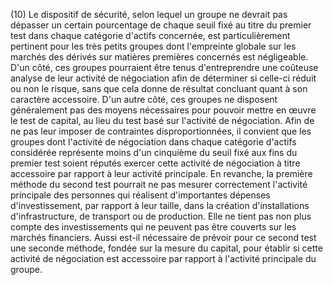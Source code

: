 (10) Le dispositif de sécurité, selon lequel un groupe ne devrait pas dépasser un certain pourcentage de chaque seuil fixé au titre du premier test dans chaque catégorie d'actifs concernée, est particulièrement pertinent pour les très petits groupes dont l'empreinte globale sur les marchés des dérivés sur matières premières concernés est négligeable. D'un côté, ces groupes pourraient être tenus d'entreprendre une coûteuse analyse de leur activité de négociation afin de déterminer si celle-ci réduit ou non le risque, sans que cela donne de résultat concluant quant à son caractère accessoire. D'un autre côté, ces groupes ne disposent généralement pas des moyens nécessaires pour pouvoir mettre en œuvre le test de capital, au lieu du test basé sur l'activité de négociation. Afin de ne pas leur imposer de contraintes disproportionnées, il convient que les groupes dont l'activité de négociation dans chaque catégorie d'actifs considérée représente moins d'un cinquième du seuil fixé aux fins du premier test soient réputés exercer cette activité de négociation à titre accessoire par rapport à leur activité principale. En revanche, la première méthode du second test pourrait ne pas mesurer correctement l'activité principale des personnes qui réalisent d'importantes dépenses d'investissement, par rapport à leur taille, dans la création d'installations d'infrastructure, de transport ou de production. Elle ne tient pas non plus compte des investissements qui ne peuvent pas être couverts sur les marchés financiers. Aussi est-il nécessaire de prévoir pour ce second test une seconde méthode, fondée sur la mesure du capital, pour établir si cette activité de négociation est accessoire par rapport à l'activité principale du groupe.